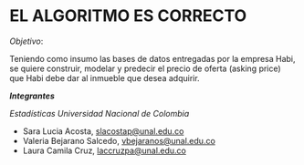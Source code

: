 # **EL ALGORITMO ES CORRECTO**

*Objetivo*:

Teniendo como insumo las bases de datos entregadas por la empresa Habi, se quiere construir, modelar y predecir el precio de oferta (asking price) que Habi debe dar al inmueble que desea adquirir.

***Integrantes***

*Estadísticas Universidad Nacional de Colombia*
- Sara Lucia Acosta, slacostap@unal.edu.co
- Valeria Bejarano Salcedo, vbejaranos@unal.edu.co
- Laura Camila Cruz, laccruzpa@unal.edu.co
